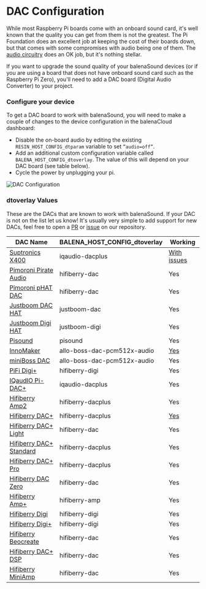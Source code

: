 # DAC Configuration

While most Raspberry Pi boards come with an onboard sound card, it's well known that the quality you can get from them is not the greatest. The Pi Foundation does an excellent job at keeping the cost of their boards down, but that comes with some compromises with audio being one of them. The [audio circuitry](https://hackaday.com/2018/07/13/behind-the-pin-how-the-raspberry-pi-gets-its-audio/) does an OK job, but it's nothing stellar.

If you want to upgrade the sound quality of your balenaSound devices (or if you are using a board that does not have onboard sound card such as the Raspberry Pi Zero), you'll need to add a DAC board (Digital Audio Converter) to your project.

### Configure your device
To get a DAC board to work with balenaSound, you will need to make a couple of changes to the device configuration in the balenaCloud dashboard:

* Disable the on-board audio by editing the existing ```RESIN_HOST_CONFIG_dtparam``` variable to set `”audio=off”`.
* Add an additional custom configuration variable called `BALENA_HOST_CONFIG_dtoverlay`. The value of this will depend on your DAC board (see table below).
* Cycle the power by unplugging your pi.

![DAC Configuration](https://raw.githubusercontent.com/balenalabs/balena-sound/master/images/dac-vars.png)

### dtoverlay Values

These are the DACs that are known to work with balenaSound. If your DAC is not on the list let us know! It's usually very simple to add support for new DACs, feel free to open a [PR](https://github.com/balenalabs/balena-sound/compare/) or [issue](https://github.com/balenalabs/balena-sound/issues/new) on our repository.

| DAC Name                      | BALENA_HOST_CONFIG_dtoverlay          | Working
|-------------------------------|---------------------------------------|----------
| [Suptronics X400][1]          | iqaudio-dacplus                       | [With issues][5]
| [Pimoroni Pirate Audio][12]   | hifiberry-dac                         | Yes
| [Pimoroni pHAT DAC][2]        | hifiberry-dac                         | Yes
| [Justboom DAC HAT][3]         | justboom-dac                          | Yes
| [Justboom Digi HAT][25]       | justboom-digi                         | Yes
| [Pisound][4]                  | pisound                               | Yes
| [InnoMaker][8]                | allo-boss-dac-pcm512x-audio           | [Yes][9]
| [miniBoss DAC][10]            | allo-boss-dac-pcm512x-audio           | Yes
| [PiFi Digi+][11]              | hifiberry-digi                        | Yes
| [IQaudIO Pi-DAC+][13]         | iqaudio-dacplus                       | Yes
| [Hifiberry Amp2][14]          | hifiberry-dacplus                     | Yes
| [Hifiberry DAC+][6]           | hifiberry-dacplus                     | [Yes][7]
| [Hifiberry DAC+ Light][15]    | hifiberry-dac                         | Yes
| [Hifiberry DAC+ Standard][16] | hifiberry-dacplus                     | Yes
| [Hifiberry DAC+ Pro][17]      | hifiberry-dacplus                     | Yes
| [Hifiberry DAC Zero][18]      | hifiberry-dac                         | Yes
| [Hifiberry Amp+][19]          | hifiberry-amp                         | Yes
| [Hifiberry Digi][20]          | hifiberry-digi                        | Yes
| [Hifiberry Digi+][21]         | hifiberry-digi                        | Yes
| [Hifiberry Beocreate][22]     | hifiberry-dac                         | Yes
| [Hifiberry DAC+ DSP][23]      | hifiberry-dac                         | Yes
| [Hifiberry MiniAmp][24]       | hifiberry-dac                         | Yes

[1]: http://www.suptronics.com/Xseries/x400.html
[2]: https://shop.pimoroni.com/products/phat-dac
[3]: https://uk.pi-supply.com/products/justboom-dac-hat
[4]: https://blokas.io/pisound/
[5]: https://forums.balena.io/t/regarding-dac-installation-on-balenasound-project/45568/27
[6]: https://www.hifiberry.com/products/dacplus/
[7]: https://forums.balena.io/t/no-sound-from-dac/61343/5
[8]: http://www.inno-maker.com/product/hifi-dac-hat/
[9]: https://github.com/balenalabs/balena-sound/pull/98
[10]: https://allo.com/sparky/miniboss-rpi-zero.html
[11]: http://www.kumantech.com/kuman-sc07-raspberry-pi-hifi-digi-digital-sound-card-i2s-spdif-optical-fiber-for-raspberry-pi-3-2-model-b-b-sc07_p0041.html
[12]: https://shop.pimoroni.com/collections/pirate-audio
[13]: http://iqaudio.co.uk/hats/8-pi-dac.html
[14]: https://www.hifiberry.com/shop/boards/hifiberry-amp2/
[15]: https://www.hifiberry.com/shop/boards/hifiberry-dac-light/
[16]: https://www.hifiberry.com/shop/boards/hifiberry-dacplus-rca-version/
[17]: https://www.hifiberry.com/shop/boards/hifiberry-dac-pro/
[18]: https://www.hifiberry.com/shop/boards/hifiberry-dac-zero/
[19]: https://www.hifiberry.com/products/ampplus/
[20]: https://www.hifiberry.com/products/digi/
[21]: https://www.hifiberry.com/products/digiplus/
[22]: https://www.hifiberry.com/beocreate/
[23]: https://www.hifiberry.com/shop/boards/hifiberry-dac-dsp/
[24]: https://www.hifiberry.com/shop/boards/miniamp/
[25]: https://uk.pi-supply.com/products/justboom-digi-hat
